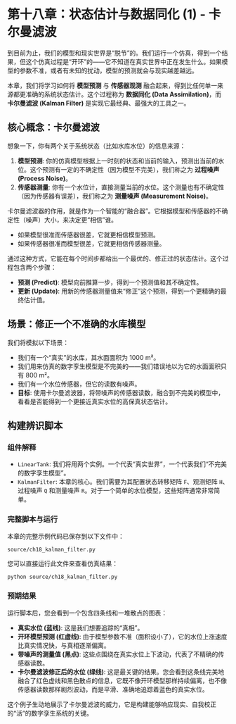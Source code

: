 # 第十八章：状态估计与数据同化 (1) - 卡尔曼滤波

到目前为止，我们的模型和现实世界是“脱节”的。我们运行一个仿真，得到一个结果，但这个仿真过程是“开环”的——它不知道在真实世界中正在发生什么。如果模型的参数不准，或者有未知的扰动，模型的预测就会与现实越差越远。

本章，我们将学习如何将 **模型预测** 与 **传感器观测** 融合起来，得到比任何单一来源都更准确的系统状态估计。这个过程称为 **数据同化 (Data Assimilation)**，而 **卡尔曼滤波 (Kalman Filter)** 是实现它最经典、最强大的工具之一。

## 核心概念：卡尔曼滤波

想象一下，你有两个关于系统状态（比如水库水位）的信息来源：
1.  **模型预测**: 你的仿真模型根据上一时刻的状态和当前的输入，预测出当前的水位。这个预测有一定的不确定性（因为模型不完美），我们称之为 **过程噪声 (Process Noise)**。
2.  **传感器测量**: 你有一个水位计，直接测量当前的水位。这个测量也有不确定性（因为传感器有误差），我们称之为 **测量噪声 (Measurement Noise)**。

卡尔曼滤波器的作用，就是作为一个智能的“融合器”。它根据模型和传感器的不确定性（噪声）大小，来决定更“相信”谁。
*   如果模型很准而传感器很差，它就更相信模型预测。
*   如果传感器很准而模型很差，它就更相信传感器测量。

通过这种方式，它能在每个时间步都给出一个最优的、修正过的状态估计。这个过程包含两个步骤：
*   **预测 (Predict)**: 模型向前推算一步，得到一个预测值和其不确定性。
*   **更新 (Update)**: 用新的传感器测量值来“修正”这个预测，得到一个更精确的最终估计值。

## 场景：修正一个不准确的水库模型

我们将模拟以下场景：
*   我们有一个“真实”的水库，其水面面积为 1000 m²。
*   我们用来仿真的数字孪生模型是不完美的——我们错误地以为它的水面面积只有 800 m²。
*   我们有一个水位传感器，但它的读数有噪声。
*   **目标**: 使用卡尔曼滤波器，将带噪声的传感器读数，融合到不完美的模型中，看看是否能得到一个更接近真实水位的高保真状态估计。

## 构建辨识脚本

### 组件解释

*   `LinearTank`: 我们将用两个实例。一个代表“真实世界”，一个代表我们“不完美的数字孪生模型”。
*   `KalmanFilter`: 本章的核心。我们需要为其配置状态转移矩阵 `F`、观测矩阵 `H`、过程噪声 `Q` 和测量噪声 `R`。对于一个简单的水位模型，这些矩阵通常非常简单。

### 完整脚本与运行

本章的完整示例代码已保存到以下文件中：

`source/ch18_kalman_filter.py`

您可以直接运行此文件来查看仿真结果：

```bash
python source/ch18_kalman_filter.py
```

### 预期结果

运行脚本后，您会看到一个包含四条线和一堆散点的图表：
*   **真实水位 (蓝线)**: 这是我们想要追踪的“真相”。
*   **开环模型预测 (红虚线)**: 由于模型参数不准（面积设小了），它的水位上涨速度比真实情况快，与真相逐渐偏离。
*   **带噪声的测量值 (黑点)**: 这些点围绕在真实水位上下波动，代表了不精确的传感器读数。
*   **卡尔曼滤波修正后的水位 (绿线)**: 这是最关键的结果。您会看到这条线完美地融合了红色虚线和黑色散点的信息，它既不像开环模型那样持续偏离，也不像传感器读数那样剧烈波动，而是平滑、准确地追踪着蓝色的真实水位。

这个例子生动地展示了卡尔曼滤波的威力，它是构建能够响应现实、自我校正的“活”的数字孪生系统的关键。
